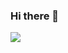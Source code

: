 ### Hi there 👋

<a href="버튼을 눌렀을 때 이동할 링크" target="_blank">
  <img src="https://img.shields.io/badge/Spring-FFFFFF?style=flat-square&logo=#6DB33F&logoColor=000000"/>
</a>


<!--
**thusis/thusis** is a ✨ _special_ ✨ repository because its `README.md` (this file) appears on your GitHub profile.

Here are some ideas to get you started:

- 🔭 I’m currently working on ...
- 🌱 I’m currently learning ...
- 👯 I’m looking to collaborate on ...
- 🤔 I’m looking for help with ...
- 💬 Ask me about ...
- 📫 How to reach me: ...
- 😄 Pronouns: ...
- ⚡ Fun fact: ...
-->
